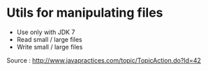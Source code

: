 Utils for manipulating files
============
- Use only with JDK 7
- Read small / large files
- Write small / large files

Source : http://www.javapractices.com/topic/TopicAction.do?Id=42
